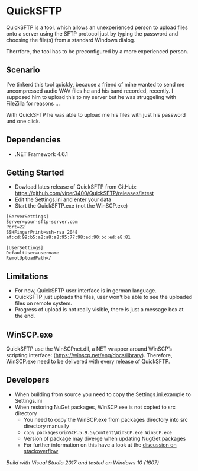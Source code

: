 # QuickSFTP

QuickSFTP is a tool, which allows an unexperienced person to upload files onto a server
using the SFTP protocol just by typing the password and choosing the file(s) from a standard Windows dialog.

Therrfore, the tool has to be preconfigured by a more experienced person.

## Scenario

I've tinkerd this tool quickly, because a friend of mine wanted to send me uncompressed audio WAV files 
he and his band recorded, recently. I supposed him to upload this to my server but he was
struggeling with FileZilla for reasons ...

With QuickSFTP he was able to upload me his files with just his password und one click.

## Dependencies
* .NET Framework 4.6.1

## Getting Started
* Dowload lates release of QuickSFTP from GitHub: https://github.com/viper3400/QuickSFTP/releases/latest
* Edit the Settings.ini and enter your data
* Start the QuickSFTP.exe (not the WinSCP.exe)

```
[ServerSettings]
Server=your-sftp-server.com
Port=22
SSHFingerPrint=ssh-rsa 2048 af:cd:99:b5:a8:a8:a8:95:77:98:ed:90:bd:ed:e8:81

[UserSettings]
DefaultUser=username
RemotUploadPath=/
```

## Limitations

* For now, QuickSFTP user interface is in german language. 
* QuickSFTP just uploads the files, user won't be able to see the uploaded files on remote system.
* Progress of upload is not really visible, there is just a message box at the end.

## WinSCP.exe

QuickSFTP use the WinSCPnet.dll, a NET wrapper around WinSCP’s scripting interface: (https://winscp.net/eng/docs/library). Therefore, WinSCP.exe need to be delivered with every release of QuickSFTP.

## Developers
* When building from source you need to copy the Settings.ini.example to Settings.ini
* When restoring NuGet packages, WinSCP.exe is not copied to src directory
  * You need to copy the WinSCP.exe from packages directory into src directory manually
  * ```copy packages\WinSCP.5.9.5\content\WinSCP.exe WinSCP.exe ```
  * Version of package may diverge when updating NugGet packages
  * For further information on this have a look at the [discussion on stackoverflow](http://stackoverflow.com/questions/33264025/using-the-winscp-nuget-package-and-git-can-i-add-winscp-exe-to-my-git-ignore) 

_Build with Visual Studio 2017 and tested on Windows 10 (1607)_



